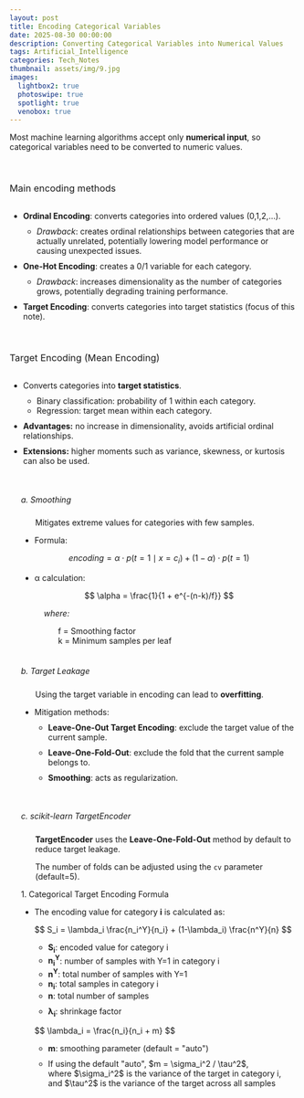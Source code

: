 ```yaml
---
layout: post
title: Encoding Categorical Variables
date: 2025-08-30 00:00:00
description: Converting Categorical Variables into Numerical Values
tags: Artificial_Intelligence
categories: Tech_Notes
thumbnail: assets/img/9.jpg
images:
  lightbox2: true
  photoswipe: true
  spotlight: true
  venobox: true
---
```


Most machine learning algorithms accept only **numerical input**, so categorical variables need to be converted to numeric values.

<br>

<h3 style="font-weight: 400; margin-bottom: 30px;">Main encoding methods</h3>
<ul>
  <li style="margin-bottom: 10px;"><b>Ordinal Encoding</b>: converts categories into ordered values (0,1,2,…).
    <ul>
      <li style="margin-top: 10px;"><i>Drawback</i>: creates ordinal relationships between categories that are actually unrelated, potentially lowering model performance or causing unexpected issues.</li>
    </ul>
  </li>
  <li style="margin-bottom: 10px;"><b>One-Hot Encoding</b>: creates a 0/1 variable for each category.
    <ul>
      <li style="margin-top: 10px;"><i>Drawback</i>: increases dimensionality as the number of categories grows, potentially degrading training performance.</li>
    </ul>
  </li>
  <li style="margin-bottom: 10px;"><b>Target Encoding</b>: converts categories into target statistics (focus of this note).</li>
</ul>

<br>

<h3 style="font-weight: 400; margin-bottom: 30px;">Target Encoding (Mean Encoding)</h3>
<ul>
  <li style="margin-bottom: 10px;">Converts categories into <b>target statistics</b>.
    <ul>
      <li style="margin-top: 10px;">Binary classification: probability of 1 within each category.</li>
      <li>Regression: target mean within each category.</li>
    </ul>
  </li>
  <li style="margin-bottom: 10px;"><b>Advantages:</b> no increase in dimensionality, avoids artificial ordinal relationships.</li>
  <li style="margin-bottom: 10px;"><b>Extensions:</b> higher moments such as variance, skewness, or kurtosis can also be used.</li>
</ul>

<br>

<div style="margin-left: 20px;">
  <h5 style="font-weight: 400;">a. Smoothing</h5>
  <p style="margin-left: 25px;">Mitigates extreme values for categories with few samples.</p>
  
  <ul>
    <li>Formula:</li>
  </ul>
  
  $$
  encoding = \alpha \cdot p(t=1 \mid x=c_i) + (1-\alpha) \cdot p(t=1)
  $$
  
  <ul>
    <li>α calculation:</li>
  </ul>
  
  $$
  \alpha = \frac{1}{1 + e^{-(n-k)/f}}
  $$

  <div style="margin-left: 40px;">
    <p><i>where:</i></p>
    <div style="margin-left: 25px;">
      f = Smoothing factor<br> 
      k = Minimum samples per leaf
    </div>
  </div>
</div>

<br>

<div style="margin-left: 20px;">
  <h5 style="font-weight: 400;">b. Target Leakage</h5>
  <p style="margin-left: 25px;">Using the target variable in encoding can lead to <b>overfitting</b>.</p>
  <ul>
    <li style="margin-bottom: 10px;">Mitigation methods:
      <ul>
        <li style="margin-top: 10px; margin-bottom: 10px;"><b>Leave-One-Out Target Encoding</b>: exclude the target value of the current sample.</li>
        <li style="margin-bottom: 10px;"><b>Leave-One-Fold-Out</b>: exclude the fold that the current sample belongs to.</li>
        <li style="margin-bottom: 10px;"><b>Smoothing</b>: acts as regularization.</li>
      </ul>
    </li>
  </ul>
</div>

<br>

<div style="margin-left: 20px;">
  <h5 style="font-weight: 400;">c. scikit-learn TargetEncoder</h5>
  <p style="margin-left: 25px;"><b>TargetEncoder</b> uses the <b>Leave-One-Fold-Out</b> method by default to reduce target leakage.</p>
  <p style="margin-left: 25px;">The number of folds can be adjusted using the <code>cv</code> parameter (default=5).</p>
  <p>1. Categorical Target Encoding Formula</p>
  <ul>
    <li style="margin-bottom: 10px;">The encoding value for category <b>i</b> is calculated as:
      <p>
        $$
        S_i = \lambda_i \frac{n_i^Y}{n_i} + (1-\lambda_i) \frac{n^Y}{n}
        $$
      </p>
      <ul>
        <li><b>S<sub>i</sub></b>: encoded value for category i</li>
        <li><b>n<sub>i</sub><sup>Y</sup></b>: number of samples with Y=1 in category i</li>
        <li><b>n<sup>Y</sup></b>: total number of samples with Y=1</li>
        <li><b>n<sub>i</sub></b>: total samples in category i</li>
        <li><b>n</b>: total number of samples</li>
        <li style="margin-top: 10px;"><b>&lambda;<sub>i</sub></b>: shrinkage factor</li>
      </ul>
      <p>
        $$
        \lambda_i = \frac{n_i}{n_i + m}
        $$
      </p>
      <ul>
        <li><b>m</b>: smoothing parameter (default = "auto")</li>
        <li style="margin-top: 10px;">If using the default "auto", $m = \sigma_i^2 / \tau^2$, <br>
          where $\sigma_i^2$ is the variance of the target in category i, <br>
          and $\tau^2$ is the variance of the target across all samples
        </li>
      </ul>
    </li>
  </ul>
</div>
